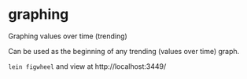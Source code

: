 # graphing
Graphing values over time (trending)

Can be used as the beginning of any trending (values over time) graph. 

`lein figwheel` and view at http://localhost:3449/
